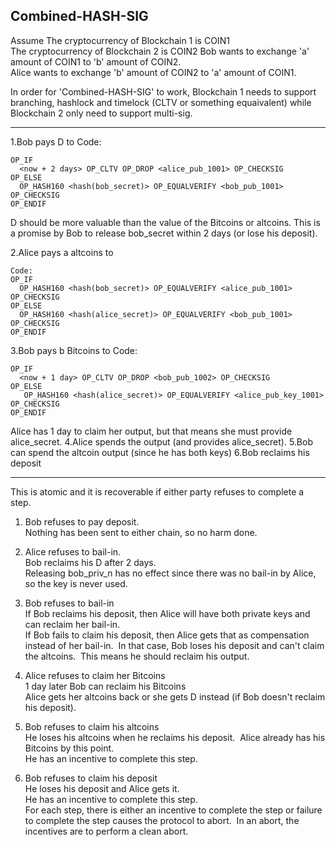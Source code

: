 
## Combined-HASH-SIG


Assume 
The cryptocurrency of Blockchain 1 is COIN1  
The cryptocurrency of Blockchain 2 is COIN2
Bob wants to exchange 'a' amount of COIN1 to 'b' amount of COIN2.  
Alice wants to exchange 'b' amount of COIN2 to 'a' amount of COIN1.  

In order for 'Combined-HASH-SIG' to work, Blockchain 1 needs to support branching, hashlock and timelock (CLTV or something equaivalent) while Blockchain 2 only need to support multi-sig.

---

1.Bob pays D to
Code:
```
OP_IF
  <now + 2 days> OP_CLTV OP_DROP <alice_pub_1001> OP_CHECKSIG
OP_ELSE
  OP_HASH160 <hash(bob_secret)> OP_EQUALVERIFY <bob_pub_1001> OP_CHECKSIG
OP_ENDIF
```
D should be more valuable than the value of the Bitcoins or altcoins.
This is a promise by Bob to release bob_secret within 2 days (or lose his deposit).

2.Alice pays a altcoins to
```
Code:
OP_IF
  OP_HASH160 <hash(bob_secret)> OP_EQUALVERIFY <alice_pub_1001> OP_CHECKSIG
OP_ELSE
  OP_HASH160 <hash(alice_secret)> OP_EQUALVERIFY <bob_pub_1001> OP_CHECKSIG
OP_ENDIF
```
3.Bob pays b Bitcoins to
Code:
```
OP_IF
  <now + 1 day> OP_CLTV OP_DROP <bob_pub_1002> OP_CHECKSIG
OP_ELSE
   OP_HASH160 <hash(alice_secret)> OP_EQUALVERIFY <alice_pub_key_1001> OP_CHECKSIG
OP_ENDIF
```
Alice has 1 day to claim her output, but that means she must provide alice_secret.
4.Alice spends the output (and provides alice_secret).
5.Bob can spend the altcoin output (since he has both keys)
6.Bob reclaims his deposit

---


This is atomic and it is recoverable if either party refuses to complete a step.

1. Bob refuses to pay deposit.  
Nothing has been sent to either chain, so no harm done.

2. Alice refuses to bail-in.  
Bob reclaims his D after 2 days.   
Releasing bob_priv_n has no effect since there was no bail-in by Alice, so the key is never used.

3. Bob refuses to bail-in  
If Bob reclaims his deposit, then Alice will have both private keys and can reclaim her bail-in.  
If Bob fails to claim his deposit, then Alice gets that as compensation instead of her bail-in.  In that case, Bob loses his deposit and can't claim the altcoins.  This means he should reclaim his output.

4. Alice refuses to claim her Bitcoins  
1 day later Bob can reclaim his Bitcoins  
Alice gets her altcoins back or she gets D instead (if Bob doesn't reclaim his deposit).

5. Bob refuses to claim his altcoins  
He loses his altcoins when he reclaims his deposit.  Alice already has his Bitcoins by this point.  
He has an incentive to complete this step.

6. Bob refuses to claim his deposit  
He loses his deposit and Alice gets it.  
He has an incentive to complete this step.  
For each step, there is either an incentive to complete the step or failure to complete the step causes the protocol to abort.  In an abort, the incentives are to perform a clean abort.

